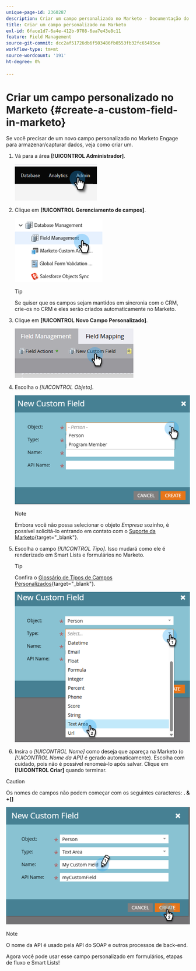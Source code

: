 ```yaml
---
unique-page-id: 2360287
description: Criar um campo personalizado no Marketo - Documentação do Marketo - Documentação do produto
title: Criar um campo personalizado no Marketo
exl-id: 6face1d7-6a4e-412b-9708-6aa7e43e8c11
feature: Field Management
source-git-commit: dcc2af51726db6f503486fb0553fb32fc65495ce
workflow-type: tm+mt
source-wordcount: '191'
ht-degree: 0%

---
```


# Criar um campo personalizado no Marketo {#create-a-custom-field-in-marketo}

Se você precisar de um novo campo personalizado no Marketo Engage para armazenar/capturar dados, veja como criar um.

1. Vá para a área **[!UICONTROL Administrador]**.

   ![](assets/create-a-custom-field-in-marketo-1.png)

1. Clique em **[!UICONTROL Gerenciamento de campos]**.

   ![](assets/create-a-custom-field-in-marketo-2.png)

   >[!TIP]
   >
   >Se quiser que os campos sejam mantidos em sincronia com o CRM, crie-os no CRM e eles serão criados automaticamente no Marketo.

1. Clique em **[!UICONTROL Novo Campo Personalizado]**.

   ![](assets/create-a-custom-field-in-marketo-3.png)

1. Escolha o _[!UICONTROL Objeto]_.

   ![](assets/create-a-custom-field-in-marketo-4.png)

   >[!NOTE]
   >
   >Embora você não possa selecionar o objeto _Empresa_ sozinho, é possível solicitá-lo entrando em contato com o [Suporte da Marketo](https://nation.marketo.com/t5/support/ct-p/Support){target="_blank"}.

1. Escolha o campo _[!UICONTROL Tipo]_. Isso mudará como ele é renderizado em Smart Lists e formulários no Marketo.

   >[!TIP]
   >
   >Confira o [Glossário de Tipos de Campos Personalizados](/help/marketo/product-docs/administration/field-management/custom-field-type-glossary.md){target="_blank"}.

   ![](assets/create-a-custom-field-in-marketo-5.png)

1. Insira o _[!UICONTROL Nome]_ como deseja que apareça na Marketo (o _[!UICONTROL Nome da API]_ é gerado automaticamente). Escolha com cuidado, pois não é possível renomeá-lo após salvar. Clique em **[!UICONTROL Criar]** quando terminar.

>[!CAUTION]
>
>Os nomes de campos não podem começar com os seguintes caracteres: **. &amp; +[]**

![](assets/create-a-custom-field-in-marketo-6.png)

>[!NOTE]
>
>O nome da API é usado pela API do SOAP e outros processos de back-end.

Agora você pode usar esse campo personalizado em formulários, etapas de fluxo e Smart Lists!
